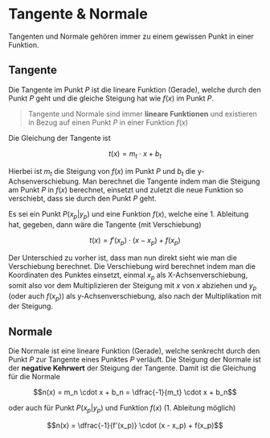 # Tangente & Normale

Tangenten und Normale gehören immer zu einem gewissen Punkt in einer Funktion.

## Tangente

Die Tangente im Punkt $P$ ist die lineare Funktion (Gerade), welche durch den Punkt $P$ geht und die gleiche Steigung hat wie $f(x)$ im Punkt $P$.

> Tangente und Normale sind immer **lineare Funktionen** und existieren in Bezug auf einen Punkt $P$ in einer Funktion $f(x)$

Die Gleichung der Tangente ist

$$t(x) = m_t \cdot x + b_t$$

Hierbei ist $m_t$ die Steigung von $f(x)$ im Punkt $P$ und $b_t$ die y-Achsenverschiebung. Man berechnet die Tangente indem man die Steigung am Punkt $P$ in $f(x)$ berechnet, einsetzt und zuletzt die neue Funktion so verschiebt, dass sie durch den Punkt $P$ geht.

Es sei ein Punkt $P(x_p|y_p)$ und eine Funktion $f(x)$, welche eine 1. Ableitung hat, gegeben, dann wäre die Tangente (mit Verschiebung)

$$t(x) = f'(x_p) \cdot (x - x_p) + f(x_p)$$

Der Unterschied zu vorher ist, dass man nun direkt sieht wie man die Verschiebung berechnet. Die Verschiebung wird berechnet indem man die Koordinaten des Punktes einsetzt, einmal $x_p$ als X-Achsenverschiebung, somit also vor dem Multiplizieren der Steigung mit $x$ von $x$ abziehen und $y_p$ (oder auch $f(x_p)$) als y-Achsenverschiebung, also nach der Multiplikation mit der Steigung.

## Normale

Die Normale ist eine lineare Funktion (Gerade), welche senkrecht durch den Punkt $P$ zur Tangente eines Punktes $P$ verläuft. Die Steigung der Normale ist der **negative Kehrwert** der Steigung der Tangente. Damit ist die Gleichung für die Normale

$$n(x) = m_n \cdot x + b_n = \dfrac{-1}{m_t} \cdot x + b_n$$

oder auch für Punkt $P(x_p|y_p)$ und Funktion $f(x)$ (1. Ableitung möglich)

$$n(x) = \dfrac{-1}{f'(x_p)} \cdot (x - x_p) + f(x_p)$$
